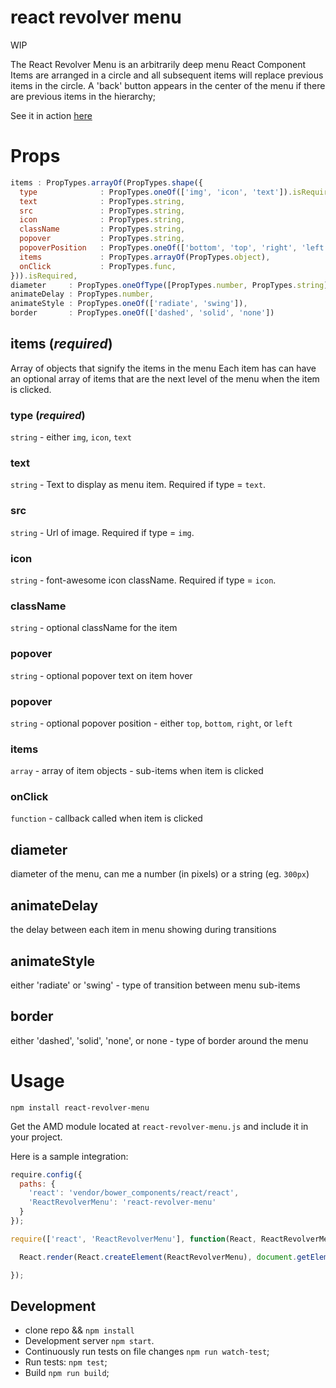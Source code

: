 # react revolver menu
WIP

The React Revolver Menu is an arbitrarily deep menu React Component
Items are arranged in a circle and all subsequent items will replace previous items
in the circle. A 'back' button appears in the center of the menu if there are
previous items in the hierarchy;

See it in action [here](http://www.arjundutta.codes)


# Props
```js
items : PropTypes.arrayOf(PropTypes.shape({
  type              : PropTypes.oneOf(['img', 'icon', 'text']).isRequired,
  text              : PropTypes.string,
  src               : PropTypes.string,
  icon              : PropTypes.string,
  className         : PropTypes.string,
  popover           : PropTypes.string,
  popoverPosition   : PropTypes.oneOf(['bottom', 'top', 'right', 'left']),
  items             : PropTypes.arrayOf(PropTypes.object),
  onClick           : PropTypes.func,
})).isRequired,
diameter     : PropTypes.oneOfType([PropTypes.number, PropTypes.string]),
animateDelay : PropTypes.number,
animateStyle : PropTypes.oneOf(['radiate', 'swing']),
border       : PropTypes.oneOf(['dashed', 'solid', 'none'])
```

## items (*required*)
Array of objects that signify the items in the menu
Each item has can have an optional array of items that are the next level of the
menu when the item is clicked.

### type (*required*)
`string` - either `img`, `icon`, `text`
### text
`string` - Text to display as menu item. Required if type = `text`.
### src
`string` - Url of image. Required if type = `img`.
### icon
`string` - font-awesome icon className. Required if type = `icon`.
### className
`string` - optional className for the item
### popover
`string` - optional popover text on item hover
### popover
`string` - optional popover position - either `top`, `bottom`, `right`, or `left`
### items
`array` - array of item objects - sub-items when item is clicked
### onClick
`function` - callback called when item is clicked

## diameter
diameter of the menu, can me a number (in pixels) or a string (eg. `300px`)

## animateDelay
the delay between each item in menu showing during transitions

## animateStyle
either 'radiate' or 'swing' - type of transition between menu sub-items

## border
either 'dashed', 'solid', 'none', or none - type of border around the menu


# Usage

`npm install react-revolver-menu`

Get the AMD module located at `react-revolver-menu.js` and include it in your project.

Here is a sample integration:

```js
require.config({
  paths: {
    'react': 'vendor/bower_components/react/react',
    'ReactRevolverMenu': 'react-revolver-menu'
  }
});

require(['react', 'ReactRevolverMenu'], function(React, ReactRevolverMenu) {

  React.render(React.createElement(ReactRevolverMenu), document.getElementById('widget-container'));

});
```

## Development
* clone repo && `npm install`
* Development server `npm start`.
* Continuously run tests on file changes `npm run watch-test`;
* Run tests: `npm test`;
* Build `npm run build`;
